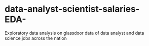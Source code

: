 # data-analyst-scientist-salaries-EDA-
Exploratory data analysis on glassdoor data of data analyst and data science jobs across the nation
